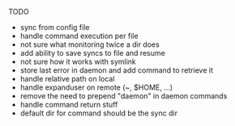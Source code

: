 TODO

  * sync from config file
  * handle command execution per file
  * not sure what monitoring twice a dir does
  * add ability to save syncs to file and resume
  * not sure how it works with symlink
  * store last error in daemon and add command to retrieve it
  * handle relative path on local
  * handle expanduser on remote (~, $HOME, ...)
  * remove the need to prepend "daemon" in daemon commands
  * handle command return stuff
  * default dir for command should be the sync dir

